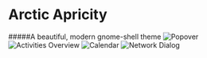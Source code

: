# Arctic Apricity
#####A beautiful, modern gnome-shell theme
![Popover](https://github.com/apagajewski/Apricity_OS/blob/master/Apricity%20Screengrabs/Screenshot%20from%202015-07-05%2016-41-20.png?raw=true)
![Activities Overview](https://github.com/apagajewski/Apricity_OS/blob/master/Apricity%20Screengrabs/Screenshot%20from%202015-07-05%2016-45-03.png?raw=true)
![Calendar](https://github.com/apagajewski/Apricity_OS/blob/master/Apricity%20Screengrabs/Screenshot%20from%202015-07-05%2019-11-43.png?raw=true)
![Network Dialog](https://github.com/apagajewski/Apricity_OS/blob/master/Apricity%20Screengrabs/Screenshot%20from%202015-07-05%2019-11-57.png?raw=true)
